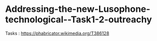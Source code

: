 # Addressing-the-new-Lusophone-technological--Task1-2-outreachy
Tasks :
https://phabricator.wikimedia.org/T386128

